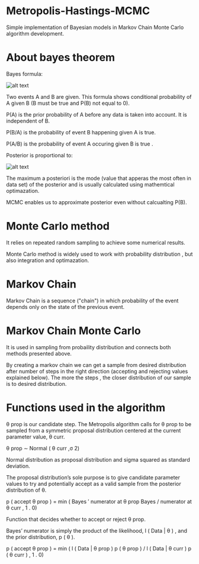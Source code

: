 # Metropolis-Hastings-MCMC

Simple implementation of Bayesian models in Markov Chain Monte Carlo algorithm development.

# About bayes theorem

Bayes formula:

![alt text](https://wikimedia.org/api/rest_v1/media/math/render/svg/87c061fe1c7430a5201eef3fa50f9d00eac78810)

Two events A and B are given. This formula shows conditional probability of A given B (B must be true and P(B) not equal to 0).

P(A) is the prior probability of A before any data is taken into account. It is independent of B. 

P(B/A) is the probability of event B happening given A is true.

P(A/B) is the probability of event A occuring given B is true .

Posterior is proportional to:

![alt text](https://wikimedia.org/api/rest_v1/media/math/render/svg/e1a83fc9b2788b4a72bbc4c90d06c67bb7e0fdae)

The maximum a posteriori is the mode (value that apperas the most often in data set) of the posterior and is usually calculated using mathemtical optimazation.

MCMC enables us to approximate posterior even without calcualting P(B).

# Monte Carlo method

It relies on repeated random sampling to achieve some numerical results.

Monte Carlo method is widely used to work with probability distribution , but also integration and optimazation.

# Markov Chain
Markov Chain is a sequence ("chain") in which probability of the event depends only on the state of the previous event.

# Markov Chain Monte Carlo 
It is used in sampling from probaility distribution and connects both methods presented above.

By creating a markov chain we can get a sample from desired distribution after number of steps in the right direction (accepting and rejecting values explained below). The more the steps , the closer distribution of our sample is to desired distribution.

# Functions used in the algorithm

θ
prop is our candidate step. The Metropolis algorithm calls for
θ
prop
to be sampled from a symmetric proposal distribution centered at the current parameter value,
θ
curr.

θ
prop
∼
Normal
(
θ
curr
,σ
2)

Normal distribution as proposal distribution and sigma squared as standard deviation.

The proposal distribution’s sole purpose is to give candidate parameter values to
try
and
potentially accept as a valid sample from the posterior distribution of
θ.

p
(
accept θ
prop
) =
min
(
Bayes
′
numerator at θ
prop
Bayes
/
numerator at θ
curr
,
1
.
0)

Function that decides whether to accept or reject θ
prop.

Bayes’ numerator is simply the product of the likelihood,
l
(
Data
|
θ
)
, and the prior distribution,
p
(
θ
).

p
(
accept θ
prop
) =
min
(
l
(
Data
|
θ
prop
)
p
(
θ
prop
)
/
l
(
Data
|
θ
curr
)
p
(
θ
curr
)
,
1
.
0)
